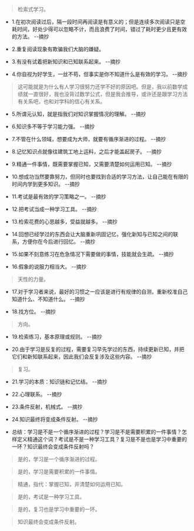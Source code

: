 >检索式学习。

- 1.在初次阅读过后，隔一段时间再阅读是有意义的；但是连续多次阅读只是空耗时间，好处少得可以忽略不计，而且浪费了时间，错过了耗时更少且更有效的方法。 --摘抄

- 2.重复阅读现象有欺骗我们大脑的嫌疑。

- 3.有没有试着把新知识和已知联系起来。 --摘抄

- 4.你自视为好学生，一丝不苟，但事实是你不知道什么是有效的学习。 --摘抄

>这可能就是为什么有人学习很努力还学不好的原因吧。但是，我以前数学成绩就一直很好，我也没背过数学公式，但是我会推导，或许还是跟学习方法有关系吧，也和对学科的信心有关系。

- 5.所谓元认知，就是指我们对知识掌握情况的理解。 --摘抄

- 6.知识多不等于学习能力强。 --摘抄

- 7.不管在什么领域，想要成为大师，就要有循序渐进的过程。 --摘抄

- 8.记忆知识点就像往建筑工地上运料，之后才能盖起房子。 --摘抄

- 9.精通一件事情，既需要掌握已知，又需要清楚如何运用已知。 --摘抄

- 10.想成功当然要靠努力，但同时也要找到合适的学习方法，让自己能在有限的时间内学到更多知识。 --摘抄

- 11.考试是最有效的学习策略之一。 --摘抄

- 12.把考试当成一种学习工具。 --摘抄

- 13.检索花费的心思越多，受益就越多。 --摘抄

- 14.回想已经学过的东西会让大脑重新巩固记忆，强化新知与已知之间的联系，方便你在今后进行回忆。 --摘抄

- 15.如果不刻意练习在危急情况下需要做的事情，技能就会生疏。 --摘抄

- 16.假象的说服力相当大。 --摘抄

>天性的力量。

- 17.对于学习者来说，最好的习惯之一应该是进行有规律的自测，重新校准自己知道什么、不知道什么。 --摘抄

- 18.找方位。 --摘抄

>方向。

- 19.检索练习，基本原理或规则。 --摘抄

- 20.由于学习是反复的过程，需要复习早先学过的东西，持续更新已知，并把它们和新知联系起来，因此我们会反复涉及这些内容。 --摘抄

>复习。

- 21.学习的本质：知识链和记忆结。 --摘抄

- 22.心理联系。 --摘抄

- 23.条件反射，机械式。 --摘抄

- 24.知识最终将变成条件反射。 --摘抄

- 总结：学习是不是一个循序渐进的过程？学习是不是需要积累的一件事情？怎样定义精通这个词？考试是不是一种学习工具？复习是不是也是学习中重要的一环？知识最终会变成条件反射吗？

>是的，学习是一个循序渐进的过程。

>是的，学习是需要积累的一件事情。

>精通，指代：掌握已知，并清楚如何运用已知。

>是的，考试是一种学习工具。

>是的，复习也是学习中重要的一环。

>知识最终会变成条件反射。
